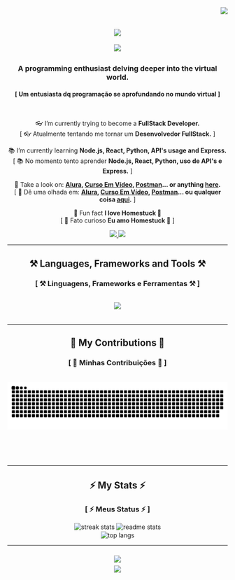 <img align="right" src="https://visitor-badge.laobi.icu/badge?page_id=0Dev-Yan0.0Dev-Yan0" />

<h1 align="center">
    <img src="https://readme-typing-svg.herokuapp.com/?font=Righteous&size=35&center=true&vCenter=true&width=600&height=70&duration=4000&lines=+Studying+🖥️;Learning+💻;+Optimizing+🧠" />
    <div align="center">
    <img align="center" src="https://readme-typing-svg.herokuapp.com/?font=Righteous&size=25&center=true&vCenter=true&width=600&height=70&duration=4000&lines=+Estudando+🖥️;Aprendendo+💻;+Otimizando+🧠" />
</div>
</h1>

<h3 align="center">A programming enthusiast delving deeper into the virtual world.</h3>
<h4 align="center">[ Um entusiasta dq programação se aprofundando no mundo virtual ]</h4>

<br/>

<div align="center">
 <div>

👓 I’m currently trying to become a **FullStack Developer.**
<br>
[ 👓 Atualmente tentando me tornar um **Desenvolvedor FullStack.** ]
 </div>
<div>

📚 I’m currently learning **Node.js, React, Python, API's usage and Express.**
<br>
[ 📚 No momento tento aprender **Node.js, React, Python, uso de API's e Express.** ]
</div>
<div>

👀 Take a look on: **[Alura](https://www.alura.com.br), [Curso Em Vídeo](https://www.cursoemvideo.com), [Postman](https://www.postman.com)... or anything [here](https://techguide.sh).**
<br>
[ 👀 Dê uma olhada em: **[Alura](https://www.alura.com.br), [Curso Em Vídeo](https://www.cursoemvideo.com), [Postman](https://www.postman.com)... ou qualquer coisa [aqui](https://techguide.sh).** ]
</div>
<div>

🌟 Fun fact **I love Homestuck 🧡**
<br>
[ 🌟 Fato curioso **Eu amo Homestuck 🧡** ]
</div>

 </div>
 
<div align="center"> 
  <a href="mailto:caixapostalye@gmail.com">
    <img src="https://img.shields.io/badge/Gmail-333333?style=for-the-badge&logo=gmail&logoColor=red" />
  </a>
    <!--   <a href="https://0Dev-Yan0.github.io" target="_blank">
     <img src="https://img.shields.io/badge/Portfolio-FF5722?style=for-the-badge&logo=todoist&logoColor=white" target="_blank" />  sqlite, safari, google-chrome are other good icon options
  </a> -->
  <a href="https://linkedin.com/in/yan3" target="_blank">
    <img src="https://img.shields.io/badge/LinkedIn-0077B5?style=for-the-badge&logo=linkedin&logoColor=white" target="_blank" />
  </a>
</div>

 <hr/>
 
<h2 align="center">⚒️ Languages, Frameworks and Tools ⚒️</h2>
<h3 align="center">[ ⚒️ Linguagens, Frameworks e Ferramentas ⚒️ ]</h3>
<br/>
<div align="center">
    <img src="https://skillicons.dev/icons?i=react,html,css,vscode,github,git,postman,nodejs,py,javascript,express,discord,bots,jquery,linkedin&perline=8&theme=dark" />
</div>

<br/>
<hr/>

<div align="center">
  <h2>🐍 My Contributions 🐍</h2>
  <h3>[ 🐍 Minhas Contribuições 🐍 ]</h3>
  <br>
  <img alt="snake eating my contributions" src="https://raw.githubusercontent.com/0Dev-Yan0/0Dev-Yan0/output/github-contribution-grid-snake.svg" />
  
  <br/><br/><br/>
</div>

<hr/>

<h2 align="center">⚡ My Stats ⚡</h2>
<h3 align="center">[ ⚡ Meus Status ⚡ ]</h3>

<div align=center>
  <img width=390 src="https://streak-stats.demolab.com/?user=0Dev-Yan0&count_private=true&theme=react&border_radius=10" alt="streak stats"/>
  <img width=390 src="https://github-readme-stats.vercel.app/api?username=0Dev-Yan0&show_icons=true&theme=tokyonight&rank_icon=github" alt="readme stats" />
<br/>
  <img width=325 align="center" src="https://github-readme-stats.vercel.app/api/top-langs/?username=0Dev-Yan0&layout=compact&theme=tokyonight" alt="top langs" />
</div>

<hr/>

<h3 align="center">
    <img src="https://readme-typing-svg.herokuapp.com/?font=Righteous&size=25&center=true&vCenter=true&width=500&height=70&duration=2000&lines=Keep+Up‼️;+Always+Trying!+💢;+And+Be+Patience+🐈‍⬛">
        <div align="center">
    <img align="center" src="https://readme-typing-svg.herokuapp.com/?font=Righteous&size=25&center=true&vCenter=true&width=500&height=70&duration=2000&lines=+Não+Desista‼️;+Sempre+Tentando!+💢;+E+Seja+Paciente+🐈‍⬛" />
</div>
</h3>

<br/>

